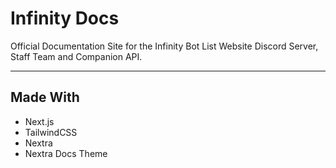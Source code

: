# Infinity Docs
Official Documentation Site for the Infinity Bot List Website
Discord Server, Staff Team and Companion API.

---

## Made With
- Next.js
- TailwindCSS
- Nextra
- Nextra Docs Theme